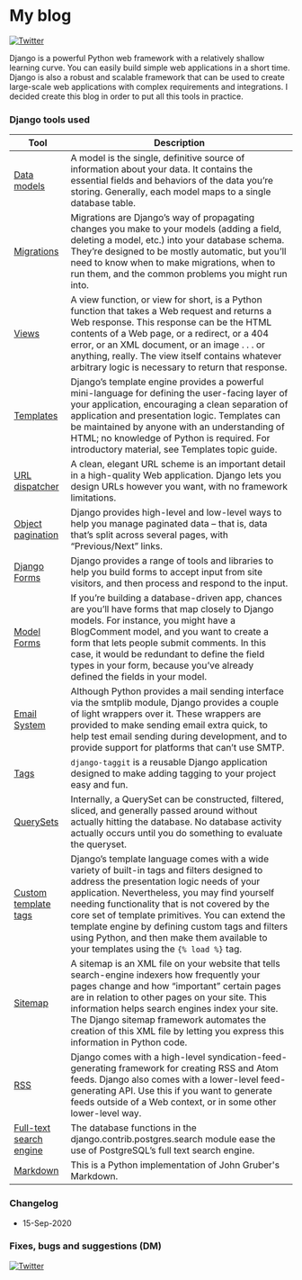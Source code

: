 # My blog

[![Twitter](https://jinchuika.com/es/post/3-inclusion-templates-django/cover.png)](https://www.djangoproject.com/)



Django is a powerful Python web framework with a relatively shallow learning curve. You can easily build simple web applications in a short time. Django is also a robust and scalable framework that can be used to create large-scale web applications with complex requirements and integrations. I decided create this blog in order to put all this tools in practice.

### Django tools used

| Tool | Description |
| ------ | ------ |
| [Data models](https://docs.djangoproject.com/en/3.1/topics/db/models/) | A model is the single, definitive source of information about your data. It contains the essential fields and behaviors of the data you’re storing. Generally, each model maps to a single database table. |
| [Migrations](https://docs.djangoproject.com/en/3.1/topics/migrations/) | Migrations are Django’s way of propagating changes you make to your models (adding a field, deleting a model, etc.) into your database schema. They’re designed to be mostly automatic, but you’ll need to know when to make migrations, when to run them, and the common problems you might run into. |
| [Views](https://docs.djangoproject.com/en/3.1/topics/http/views/) | A view function, or view for short, is a Python function that takes a Web request and returns a Web response. This response can be the HTML contents of a Web page, or a redirect, or a 404 error, or an XML document, or an image . . . or anything, really. The view itself contains whatever arbitrary logic is necessary to return that response. |
| [Templates](https://docs.djangoproject.com/en/3.1/ref/templates/) | Django’s template engine provides a powerful mini-language for defining the user-facing layer of your application, encouraging a clean separation of application and presentation logic. Templates can be maintained by anyone with an understanding of HTML; no knowledge of Python is required. For introductory material, see Templates topic guide. |
| [URL dispatcher](https://docs.djangoproject.com/en/3.1/topics/http/urls/) | A clean, elegant URL scheme is an important detail in a high-quality Web application. Django lets you design URLs however you want, with no framework limitations. |
| [Object pagination](https://docs.djangoproject.com/en/3.1/topics/pagination/) | Django provides high-level and low-level ways to help you manage paginated data – that is, data that’s split across several pages, with “Previous/Next” links. |
| [Django Forms](https://docs.djangoproject.com/en/3.1/topics/forms/) | Django provides a range of tools and libraries to help you build forms to accept input from site visitors, and then process and respond to the input. |
| [Model Forms](https://docs.djangoproject.com/en/3.1/topics/forms/modelforms/) | If you’re building a database-driven app, chances are you’ll have forms that map closely to Django models. For instance, you might have a BlogComment model, and you want to create a form that lets people submit comments. In this case, it would be redundant to define the field types in your form, because you’ve already defined the fields in your model. |
| [Email System](https://docs.djangoproject.com/en/3.1/topics/email/) | Although Python provides a mail sending interface via the smtplib module, Django provides a couple of light wrappers over it. These wrappers are provided to make sending email extra quick, to help test email sending during development, and to provide support for platforms that can’t use SMTP. |
| [Tags](https://django-taggit.readthedocs.io/en/latest/) | ```django-taggit``` is a reusable Django application designed to make adding tagging to your project easy and fun. |
| [QuerySets](https://docs.djangoproject.com/en/3.1/ref/models/querysets/) | Internally, a QuerySet can be constructed, filtered, sliced, and generally passed around without actually hitting the database. No database activity actually occurs until you do something to evaluate the queryset. |
| [Custom template tags](https://docs.djangoproject.com/en/3.1/howto/custom-template-tags/) | Django’s template language comes with a wide variety of built-in tags and filters designed to address the presentation logic needs of your application. Nevertheless, you may find yourself needing functionality that is not covered by the core set of template primitives. You can extend the template engine by defining custom tags and filters using Python, and then make them available to your templates using the ```{% load %}``` tag. |
| [Sitemap](https://docs.djangoproject.com/en/3.1/ref/contrib/sitemaps/) | A sitemap is an XML file on your website that tells search-engine indexers how frequently your pages change and how “important” certain pages are in relation to other pages on your site. This information helps search engines index your site. The Django sitemap framework automates the creation of this XML file by letting you express this information in Python code. |
| [RSS](https://docs.djangoproject.com/en/3.1/ref/contrib/syndication/) | Django comes with a high-level syndication-feed-generating framework for creating RSS and Atom feeds.  Django also comes with a lower-level feed-generating API. Use this if you want to generate feeds outside of a Web context, or in some other lower-level way. |
| [Full-text search engine](https://docs.djangoproject.com/en/3.1/ref/contrib/postgres/search/) | The database functions in the django.contrib.postgres.search module ease the use of PostgreSQL’s full text search engine. |
| [Markdown](https://python-markdown.github.io/install/) | This is a Python implementation of John Gruber's Markdown. |

### Changelog
* 15-Sep-2020

### Fixes, bugs and suggestions (DM)

[![Twitter](https://img.icons8.com/clouds/2x/twitter.png)](https://twitter.com/nildiert)


